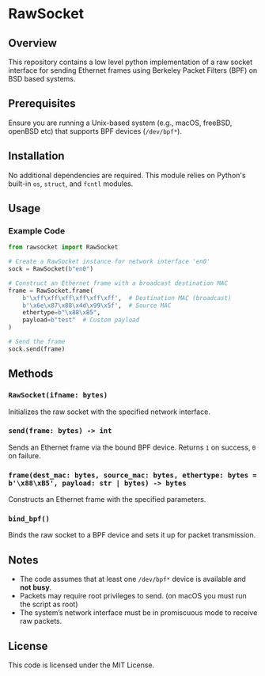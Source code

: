 # RawSocket

## Overview
This repository contains a low level python implementation of a raw socket interface for sending Ethernet frames using Berkeley Packet Filters (BPF) on BSD based systems.

## Prerequisites
Ensure you are running a Unix-based system (e.g., macOS, freeBSD, openBSD etc) that supports BPF devices (`/dev/bpf*`).

## Installation
No additional dependencies are required. This module relies on Python's built-in `os`, `struct`, and `fcntl` modules.

## Usage

### Example Code
```python
from rawsocket import RawSocket

# Create a RawSocket instance for network interface 'en0'
sock = RawSocket(b"en0")

# Construct an Ethernet frame with a broadcast destination MAC
frame = RawSocket.frame(
    b'\xff\xff\xff\xff\xff\xff',  # Destination MAC (broadcast)
    b'\x6e\x87\x88\x4d\x99\x5f',  # Source MAC
    ethertype=b"\x88\xB5",
    payload=b"test"  # Custom payload
)

# Send the frame
sock.send(frame)
```

## Methods
### `RawSocket(ifname: bytes)`
Initializes the raw socket with the specified network interface.

### `send(frame: bytes) -> int`
Sends an Ethernet frame via the bound BPF device. Returns `1` on success, `0` on failure.

### `frame(dest_mac: bytes, source_mac: bytes, ethertype: bytes = b'\x88\xB5', payload: str | bytes) -> bytes`
Constructs an Ethernet frame with the specified parameters.

### `bind_bpf()`
Binds the raw socket to a BPF device and sets it up for packet transmission.

## Notes
- The code assumes that at least one `/dev/bpf*` device is available and **not busy**.
- Packets may require root privileges to send. (on macOS you must run the script as root)
- The system’s network interface must be in promiscuous mode to receive raw packets.

## License
This code is licensed under the MIT License.

